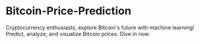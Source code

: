 # Bitcoin-Price-Prediction
Cryptocurrency enthusiasts, explore Bitcoin's future with machine learning! Predict, analyze, and visualize Bitcoin prices. Dive in now.
